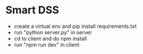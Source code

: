 # Smart DSS

- create a virtual env and pip install requirements.txt
- run "python server.py" in server
- cd to client and do npm install
- run "npm run dev" in client